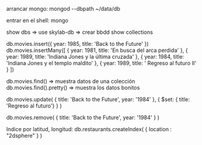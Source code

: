 arrancar mongo:
mongod --dbpath ~/data/db

entrar en el shell:
mongo

show dbs =>
use skylab-db => crear bbdd
show collections

db.movies.insert({
    year: 1985,
    title: 'Back to the Future'
}) 
db.movies.insertMany([
{
    year: 1981,
    title: 'En busca del arca perdida'
},
{
    year: 1989,
    title: 'Indiana Jones y la última cruzada'
},
{
    year: 1984,
    title: 'Indiana Jones y el templo maldito'
},
{
    year: 1989,
    title: '    Regreso al futuro II'
}
]) 

db.movies.find() => muestra datos de una colección
db.movies.find().pretty() => muestra los datos bonitos

db.movies.update(
    { 
        title: 'Back to the Future',
        year: '1984'
    },
    { $set: 
        { title: 'Regreso al futuro'} 
    }
)

db.movies.remove(
    { 
        title: 'Back to the Future',
        year: '1984'
    }
)

Indice por latitud, longitud:
db.restaurants.createIndex( { location : "2dsphere" } )